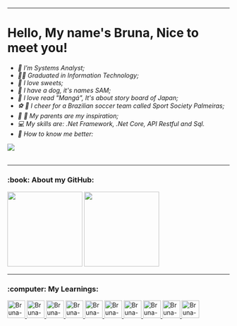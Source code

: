 <hr>
<h1>
  Hello, My name's Bruna, Nice to meet you!
  <br>
</h1>

<h6>
  
  * :woman: I’m Systems Analyst; 
  * :woman_student: Graduated in Information Technology;
  * :cake: I love sweets; <br/>
  * :dog: I have a dog, it's names SAM; <br/>
  * :green_book: I love read "Mangá", It's about story board of Japan; <br/>
  * :soccer: :green_heart: I cheer for a Brazilian soccer team called Sport Society Palmeiras; <br/>
  * :older_woman: :older_man: My parents are my inspiration; <br/>
  * :computer: My skills are: .Net Framework, .Net Core, API Restful and Sql. <br/>
  * :speech_balloon: How to know me better: <br/>
  <p><a href="https://www.linkedin.com/in/bruna-freitas-almeida-a14b01182/" target="_blank"><img src="https://img.shields.io/badge/-LinkedIn-%230077B5?style=for-the-badge&logo=linkedin&logoColor=white" target="_blank"></a></p>
  
</h6>

<hr>

<h3>:book: About my GitHub:</h3>
<div>
  <img height="170em" src="https://github-readme-stats.vercel.app/api?username=brunafreit4s&show_icons=true&theme=radical&include_all_commits=true&count_private=true"/>
  <img height="170em" src="https://github-readme-stats.vercel.app/api/top-langs/?username=brunafreit4s&layout=compact&langs_count=7&theme=radical"/>
</div> 
<hr>

<h3>:computer: My Learnings:</h3>

<div style="display: inline_block">

<a href="https://github.com/brunafreit4s">
    <img align="rigth" alt="Bruna-CSS" height="40" width="40" src="https://github.com/brunafreit4s/brunafreit4s/assets/32462617/ae87ca4b-b06a-46bc-a5e6-b44b7e5607d6">  
  <img align="rigth" alt="Bruna-CSS" height="40" width="40" src="https://github.com/brunafreit4s/brunafreit4s/assets/32462617/0036be34-1d3a-4aa7-beef-4bc47afe6d56">  
    <img align="rigth" alt="Bruna-Bootstrap" height="40" width="40" src="https://img.icons8.com/color/452/bootstrap.png">  
    <img align="rigth" alt="Bruna-Js" height="40" width="40" src="https://img.icons8.com/color/48/000000/javascript--v1.png">  
    <img align="rigth" alt="Bruna-JQuery" height="40" width="40" src="https://icon-library.com/images/jquery-icon-png/jquery-icon-png-28.jpg">    
    <img align="rigth" alt="Bruna-Csharp" height="40" width="40" src="https://github.com/brunafreit4s/brunafreit4s/assets/32462617/62ad8f87-d92b-47b1-b3cb-4f7282b9f061">  
    <img align="rigth" alt="Bruna-Python" height="40" width="40" src="https://img.icons8.com/color/48/000000/python--v1.png">
    <img align="rigth" alt="Bruna-MySql" height="40" width="40" src="https://github.com/brunafreit4s/brunafreit4s/assets/32462617/e83ef4ce-d1ff-4b80-90f8-801236299fca">
    <img align="rigth" alt="Bruna-Sql" height="40" width="40" src="https://img.icons8.com/color/48/000000/microsoft-sql-server.png">    
    <img align="rigth" alt="Bruna-Git" height="40" width="40" src="https://img.icons8.com/color/48/000000/git.png">  
</div>

